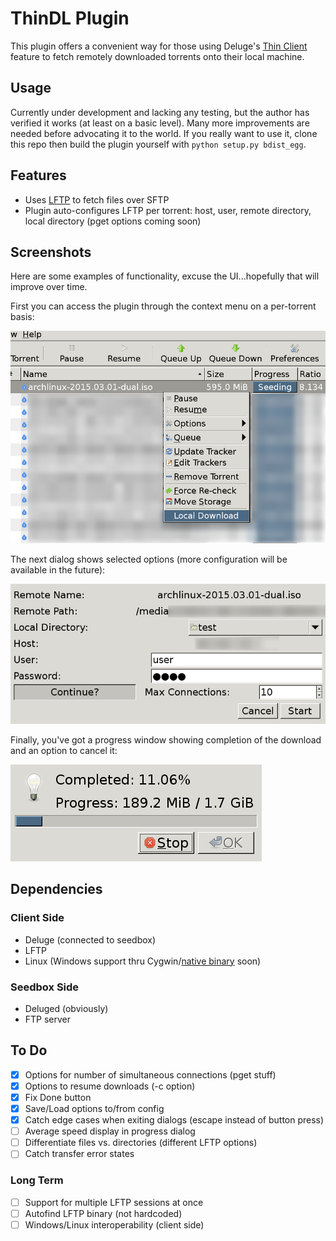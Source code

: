 # ThinDL Plugin
This plugin offers a convenient way for those using Deluge's [Thin Client](http://dev.deluge-torrent.org/wiki/UserGuide/ThinClient) feature to fetch remotely downloaded torrents onto their local machine.


## Usage
Currently under development and lacking any testing, but the author has verified it works (at least on a basic level).  Many more improvements are needed before advocating it to the world.  If you really want to use it, clone this repo then build the plugin yourself with `python setup.py bdist_egg`.


## Features
- Uses [LFTP](http://lftp.yar.ru/) to fetch files over SFTP
- Plugin auto-configures LFTP per torrent: host, user, remote directory, local directory (pget options coming soon)


## Screenshots
Here are some examples of functionality, excuse the UI...hopefully that will improve over time.

First you can access the plugin through the context menu on a per-torrent basis:

![Context Menu](/screenshots/thindl-menu.png?raw=true "Context Menu")

The next dialog shows selected options (more configuration will be available in the future):

![Download Dialog](/screenshots/thindl-dialog.png?raw=true "Download Dialog")

Finally, you've got a progress window showing completion of the download and an option to cancel it:

![Progress Dialog](/screenshots/thindl-prog.png?raw=true "Progress Dialog")


## Dependencies
### Client Side
- Deluge (connected to seedbox)
- LFTP
- Linux (Windows support thru Cygwin/[native binary](http://nwgat.ninja/lftp-for-windows/) soon)

### Seedbox Side
- Deluged (obviously)
- FTP server


## To Do
- [X] Options for number of simultaneous connections (pget stuff)
- [X] Options to resume downloads (-c option)
- [X] Fix Done button
- [X] Save/Load options to/from config
- [X] Catch edge cases when exiting dialogs (escape instead of button press)
- [ ] Average speed display in progress dialog
- [ ] Differentiate files vs. directories (different LFTP options)
- [ ] Catch transfer error states

### Long Term
- [ ] Support for multiple LFTP sessions at once
- [ ] Autofind LFTP binary (not hardcoded)
- [ ] Windows/Linux interoperability (client side)
